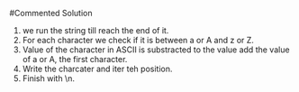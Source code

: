 #Commented Solution

1. we run the string till reach the end of it.
2. For each character we check if it is between a or A and z or Z.
3. Value of the character in ASCII is substracted to the value add the value of a or A, the first character.
4. Write the charcater and iter teh position.
5. Finish with \n.
